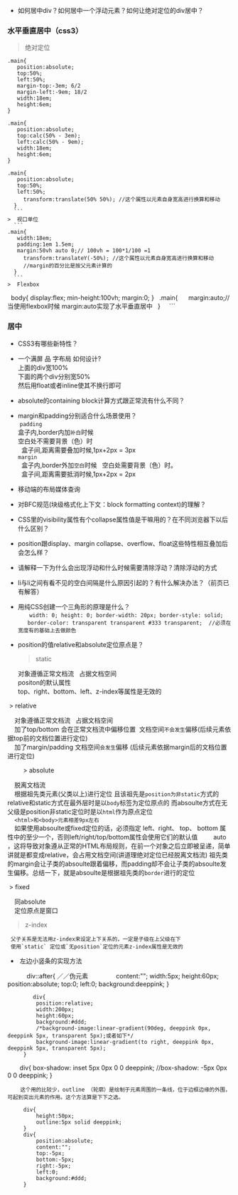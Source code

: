*  如何居中div？如何居中一个浮动元素？如何让绝对定位的div居中？  

### 水平垂直居中（css3）  

>  绝对定位    
   ```  
   .main{
      position:absolute;
      top:50%;
      left:50%;
      margin-top:-3em; 6/2 
      margin-left:-9em; 18/2
      width:18em;
      height:6em;
   }  
   ```  
   ```  
   .main{
      position:absolute;
      top:calc(50% - 3em);
      left:calc(50% - 9em);
      width:18em;
      height:6em;
   }  
   ```  
   ```  
   .main{
      position:absolute;
      top:50%;
      left:50%;
      transform:translate(50% 50%); //这个属性以元素自身宽高进行换算和移动
   }  
   ```  
>  视口单位   
   ```  
   .main{
      width:18em;
      padding:1em 1.5em;
      margin:50vh auto 0;// 100vh = 100*1/100 =1 
      transform:translateY(-50%); //这个属性以元素自身宽高进行换算和移动
      //margin的百分比是按父元素计算的
   }  
   ```  
>  Flexbox  
   ```  
   body{
      display:flex;
      min-height:100vh;
      margin:0;
   }
   .main{
      margin:auto;//当使用flexbox时候 margin:auto实现了水平垂直居中
   }  
   ``` 

### 居中 

* CSS3有哪些新特性？ 
* 一个满屏 品 字布局 如何设计?  
  上面的div宽100%  
  下面的两个div分别宽50%  
  然后用float或者inline使其不换行即可  

* absolute的containing block计算方式跟正常流有什么不同？  
* margin和padding分别适合什么场景使用？  
  `padding`   
   盒子内,border内加`补白`时候  
   空白处不需要背景（色）时  
   盒子间,距离需要叠加时候,1px+2px = 3px  
   `margin`   
   盒子内,border外加`空白`时候  
   空白处需要背景（色）时。  
   盒子间,距离需要抵消时候,1px+2px = 2px   
* 移动端的布局媒体查询
* 对BFC规范(块级格式化上下文：block formatting context)的理解？
* CSS里的visibility属性有个collapse属性值是干嘛用的？在不同浏览器下以后什么区别？

* position跟display、margin collapse、overflow、float这些特性相互叠加后会怎么样？  
* 请解释一下为什么会出现浮动和什么时候需要清除浮动？清除浮动的方式  
* li与li之间有看不见的空白间隔是什么原因引起的？有什么解决办法？（前页已有解答）
* 用纯CSS创建一个三角形的原理是什么？  
  ```  
      width: 0;
      height: 0;
      border-width: 20px;
      border-style: solid;
      border-color: transparent transparent #333 transparent;  //必须在宽度有的基础上去做颜色
  ```  
  
* position的值relative和absolute定位原点是？  

  >  static   
  
     对象遵循正常文档流   
     占据文档空间  
     positon的默认属性  
     top、right、bottom、left、z-index等属性是无效的  
     
     
  >  relative  
  
  
     对象遵循正常文档流   
     占据文档空间  
     加了top/bottom 会在正常文档流中偏移位置  文档空间`不会发生`偏移(后续元素依据top前的文档位置进行定位)  
     加了margin/padding 文档空间`会发生`偏移  (后续元素依据margin后的文档位置进行定位)  
     
     
     
    
  >  absolute  
  
  
     脱离文档流  
     根据祖先类元素(父类以上)进行定位 且该祖先是`position为非static`方式的   
     relative和static方式在最外层时是以`body`标签为定位原点的 而absoulte方式在无父级是position非static定位时是以`html`作为原点定位  
     `<html>和<body>元素相差9px左右`  
     如果使用absoulte或fixed定位的话，必须指定 left、right、 top、 bottom 属性中的至少一个，否则left/right/top/bottom属性会使用它们的默认值          auto ，这将导致对象遵从正常的HTML布局规则，在前一个对象之后立即被呈递，简单讲就是都变成relative，会占用文档空间(讲道理绝对定位已经脱离文档流)      祖先类的margin会让子类的absoulte跟着偏移，而padding却不会让子类的absoulte发生偏移。总结一下，就是absoulte是根据祖先类的`border`进行的定位  
     
     
  >  fixed    
  
  
     同absolute   
     定位原点是窗口  
     
  >  z-index  
  
  
     父子关系是无法用z-index来设定上下关系的，一定是子级在上父级在下  
     使用`static` 定位或`无position`定位的元素z-index属性是无效的  
     
     
*  左边小竖条的实现方法  

            div::after{ ／／伪元素
                content:"";
                width:5px;
                height:60px;
                position:absolute;
                top:0;
                left:0;
                background:deeppink;
            }

            div{
             position:relative;
             width:200px;
             height:60px;
             background:#ddd;
             /*background-image:linear-gradient(90deg, deeppink 0px, deeppink 5px, transparent 5px);或者如下*/
             background-image:linear-gradient(to right, deeppink 0px, deeppink 5px, transparent 5px);
         }


        div{
            box-shadow: inset 5px 0px 0 0 deeppink;
            //box-shadow: -5px 0px 0 0 deeppink;
        }  
        
        
        这个用的比较少，outline （轮廓）是绘制于元素周围的一条线，位于边框边缘的外围，可起到突出元素的作用。这个方法算是下下之选。

         div{
             height:50px;
             outline:5px solid deeppink;
         }
         div{
             position:absolute;
             content:"";
             top:-5px;
             bottom:-5px;
             right:-5px;
             left:0;
             background:#ddd;
         }  
         
         
